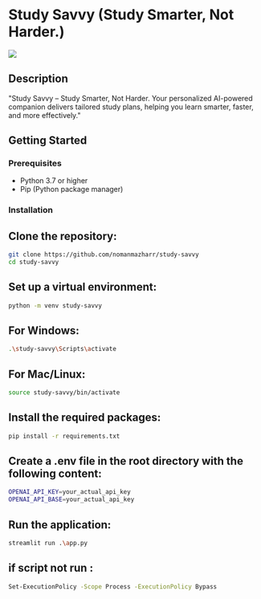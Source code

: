 # Study Savvy (Study Smarter, Not Harder.)

<img src="Logo.png" >

## Description

"Study Savvy – Study Smarter, Not Harder. Your personalized AI-powered companion delivers tailored study plans, helping you learn smarter, faster, and more effectively."

## Getting Started

### Prerequisites

- Python 3.7 or higher
- Pip (Python package manager)

### Installation

## Clone the repository:

```bash
git clone https://github.com/nomanmazharr/study-savvy
cd study-savvy
```

## Set up a virtual environment:

```bash
python -m venv study-savvy
```

## For Windows:

```bash
.\study-savvy\Scripts\activate
```

## For Mac/Linux:

```bash
source study-savvy/bin/activate
```

## Install the required packages:

```bash
pip install -r requirements.txt
```

## Create a .env file in the root directory with the following content:

```bash
OPENAI_API_KEY=your_actual_api_key
OPENAI_API_BASE=your_actual_api_key
```

## Run the application:

```bash
streamlit run .\app.py
```

## if script not run :

```bash
Set-ExecutionPolicy -Scope Process -ExecutionPolicy Bypass
```
